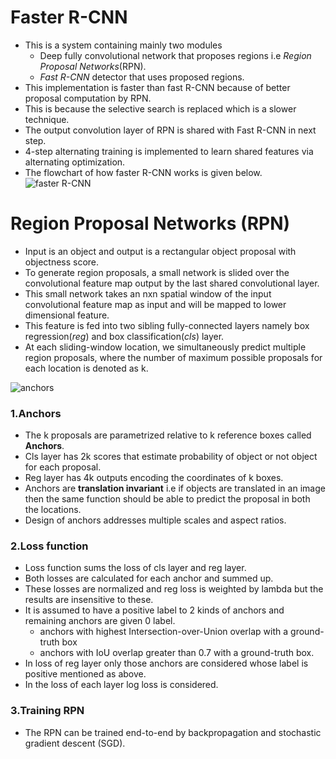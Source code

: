 # Faster R-CNN

* This is a system containing mainly two modules
    *  Deep fully convolutional network that proposes regions i.e *Region Proposal Networks*(RPN).
    *  *Fast R-CNN* detector that uses proposed regions.
* This implementation is faster than fast R-CNN because of better proposal computation by RPN.
* This is because the selective search is replaced which is a slower technique.
* The output convolution layer of RPN is shared with Fast R-CNN in next step.
* 4-step alternating training is implemented to learn shared features via alternating optimization.
* The flowchart of how faster R-CNN works is given below.  
![faster R-CNN](https://gitlab.iotiot.in/shunya/products/object-detection-/uploads/7d54d983dafac0dc2a7f9568de23d241/Faster_RCNN_flowchart.png)

# Region Proposal Networks (RPN)

* Input is an object and output is a rectangular object proposal with objectness score.
* To generate region proposals, a small network is slided over the convolutional feature map output by the last shared convolutional layer.
* This small network takes an nxn spatial window of the input convolutional feature map as input and will be mapped to lower dimensional feature.
* This feature is fed into two sibling fully-connected layers namely box regression(*reg*) and box classification(*cls*) layer.
* At each sliding-window location, we simultaneously predict multiple region proposals, where the number of maximum possible proposals for each location is denoted as k.

![anchors](https://gitlab.iotiot.in/shunya/products/object-detection-/uploads/7702ef0566ca02dd7351ce96bddec866/rpn.JPG)
### 1.Anchors
* The k proposals are parametrized relative to k reference boxes called **Anchors**.
* Cls layer has 2k scores that estimate probability of object or not object for each proposal.
* Reg layer has 4k outputs encoding the coordinates of k boxes.
* Anchors are **translation invariant** i.e if objects are translated in an image then the same function should be able to predict the proposal in both the locations.
* Design of anchors addresses multiple scales and aspect ratios.

### 2.Loss function
* Loss function sums the loss of cls layer and reg layer.
* Both losses are calculated for each anchor and summed up.
* These losses are normalized and reg loss is weighted by lambda but the results are insensitive to these.
* It is assumed to have a positive label to 2 kinds of anchors and remaining anchors are given 0 label.
    * anchors with highest Intersection-over-Union overlap with a ground-truth box
    * anchors with IoU overlap greater than 0.7 with a ground-truth box.
* In loss of reg layer only those anchors are considered whose label is positive mentioned as above.
* In the loss of each layer log loss is considered.

### 3.Training RPN
* The RPN can be trained end-to-end by backpropagation and stochastic gradient descent (SGD).


